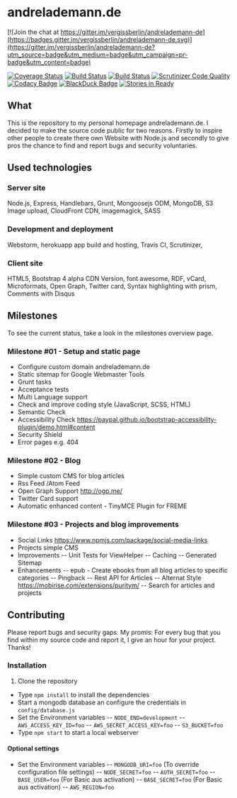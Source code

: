 # andrelademann.de

[![Join the chat at https://gitter.im/vergissberlin/andrelademann-de](https://badges.gitter.im/vergissberlin/andrelademann-de.svg)](https://gitter.im/vergissberlin/andrelademann-de?utm_source=badge&utm_medium=badge&utm_campaign=pr-badge&utm_content=badge)

[![Coverage Status](https://coveralls.io/repos/github/vergissberlin/andrelademann-de/badge.svg?branch=master)](https://coveralls.io/github/vergissberlin/andrelademann-de?branch=master)
[![Build Status](https://travis-ci.org/vergissberlin/andrelademann-de.svg?branch=master)](https://travis-ci.org/vergissberlin/andrelademann-de)
[![Build Status](https://scrutinizer-ci.com/g/vergissberlin/andrelademann-de/badges/build.png?b=master)](https://scrutinizer-ci.com/g/vergissberlin/andrelademann-de/build-status/master)
[![Scrutinizer Code Quality](https://scrutinizer-ci.com/g/vergissberlin/andrelademann-de/badges/quality-score.png?b=master)](https://scrutinizer-ci.com/g/vergissberlin/andrelademann-de/?branch=master)
[![Codacy Badge](https://api.codacy.com/project/badge/Grade/d71d9adb1c8b4ba7a08ff58b86e5ff6d)](https://www.codacy.com/app/andre_1725/andrelademann-de?utm_source=github.com&amp;utm_medium=referral&amp;utm_content=vergissberlin/andrelademann-de&amp;utm_campaign=Badge_Grade)
[![BlackDuck Badge](https://www.openhub.net/p/andrelademann-de/widgets/project_thin_badge?format=gif&amp;ref=Thin+badge)](https://www.openhub.net/p/andrelademann-de?ref=Thin+badge)
[![Stories in Ready](https://badge.waffle.io/vergissberlin/andrelademann-de.png?label=ready&title=Ready)](https://waffle.io/vergissberlin/andrelademann-de)

## What
This is the repository to my personal homepage andrelademann.de. I decided to make the source code public for two reasons. Firstly to inspire other people to create there own Website with Node.js and secondly to give pros the chance to find and report bugs and security voluntaries.

## Used technologies
### Server site
Node.js, Express, Handlebars, Grunt, Mongoosejs ODM, MongoDB, S3 Image upload, CloudFront CDN, imagemagick, SASS

### Development and deployment
Webstorm, herokuapp app build and hosting, Travis CI, Scrutinizer,

### Client site
HTML5, Bootstrap 4 alpha CDN Version, font awesome, RDF, vCard, Microformats, Open Graph, Twitter card, Syntax highlighting with prism, Comments with Disqus

## Milestones
To see the current status, take a look in the milestones overview page.

### Milestone #01 - Setup and static page
- Configure custom domain andrelademann.de
- Static sitemap for Google Webmaster Tools
- Grunt tasks
- Acceptance tests
- Multi Language support
- Check and improve coding style (JavaScript, SCSS, HTML)
- Semantic Check
- Accessibility Check https://paypal.github.io/bootstrap-accessibility-plugin/demo.html#content
- Security Shield
- Error pages e.g. 404

### Milestone #02 - Blog
- Simple custom CMS for blog articles
- Rss Feed /Atom Feed
- Open Graph Support http://ogp.me/
- Twitter Card support
- Automatic enhanced content - TinyMCE Plugin for FREME

### Milestone #03 - Projects and blog improvements
- Social Links https://www.npmjs.com/package/social-media-links
- Projects simple CMS
- Improvements
-- Unit Tests for ViewHelper
-- Caching
-- Generated Sitemap
- Enhancements
-- epub - Create ebooks from all blog articles to specific categories
-- Pingback
-- Rest API for Articles
-- Alternat Style https://mobirise.com/extensions/puritym/
-- Search for articles and projects

## Contributing
Please report bugs and security gaps. My promis: For every bug that you find within my source code and report it, I give an hour for your project. Thanks!

### Installation

1. Clone the repository
- Type ``npm install`` to install the dependencies
- Start a mongodb database an configure the credentials in ``config/database.js``
- Set the Environment variables
-- ``NODE_END=development``
-- ``AWS_ACCESS_KEY_ID=foo``
-- ``AWS_SECRET_ACCESS_KEY=foo``
-- ``S3_BUCKET=foo``
- Type ``npm start`` to start a local webserver

#### Optional settings

- Set the Environment variables
-- ``MONGODB_URI=foo`` (To override configuration file settings)
-- ``NODE_SECRET=foo``
-- ``AUTH_SECRET=foo``
-- ``BASE_USER=foo`` (For Basic aus activation)
-- ``BASE_SECRET=foo`` (For Basic aus activation)
-- ``AWS_REGION=foo``
